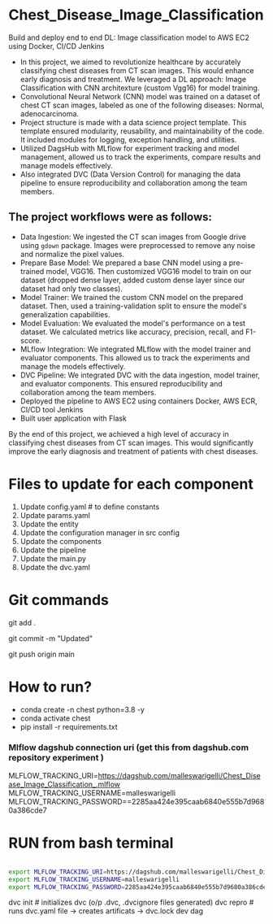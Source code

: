
# Chest_Disease_Image_Classification
Build and deploy end to end DL: Image classification model to AWS EC2 using Docker, CI/CD Jenkins


- In this project, we aimed to revolutionize healthcare by accurately classifying chest diseases from CT scan images. This would enhance early diagnosis and treatment. We leveraged a DL approach: Image Classification with CNN architexture (custom Vgg16) for model training.
- Convolutional Neural Network (CNN) model was trained on a dataset of chest CT scan images, labeled as one of the following diseases: Normal, adenocarcinoma. 
- Project structure is made with a data science project template. This template ensured modularity, reusability, and maintainability of the code. It included modules for logging, exception handling, and utilities.
- Utilized DagsHub with MLflow for experiment tracking and model management, allowed us to track the experiments, compare results and manage models effectively.
- Also integrated DVC (Data Version Control) for managing the data pipeline to ensure reproducibility and collaboration among the team members.

## The project workflows were as follows:

- Data Ingestion: We ingested the CT scan images from Google drive using `gdown` package. Images were preprocessed to remove any noise and normalize the pixel values.
- Prepare Base Model: We prepared a base CNN model using a pre-trained model, VGG16. Then customized VGG16 model to train on our dataset (dropped dense layer, added custom dense layer since our dataset had only two classes).
- Model Trainer: We trained the custom CNN model on the prepared dataset. Then, used a training-validation split to ensure the model's generalization capabilities.
- Model Evaluation: We evaluated the model's performance on a test dataset. We calculated metrics like accuracy, precision, recall, and F1-score.
- MLflow Integration: We integrated MLflow with the model trainer and evaluator components. This allowed us to track the experiments and manage the models effectively.
- DVC Pipeline: We integrated DVC with the data ingestion, model trainer, and evaluator components. This ensured reproducibility and collaboration among the team members.
- Deployed the pipeline to AWS EC2 using containers Docker, AWS ECR, CI/CD tool Jenkins
- Built user application with Flask

By the end of this project, we achieved a high level of accuracy in classifying chest diseases from CT scan images. This would significantly improve the early diagnosis and treatment of patients with chest diseases.


# Files to update for each component
1. Update config.yaml # to define constants
2. Update params.yaml
3. Update the entity
4. Update the configuration manager in src config
5. Update the components
6. Update the pipeline
7. Update the main.py
8. Update the dvc.yaml


# Git commands
git add .

git commit -m "Updated"

git push origin main

# How to run?
- conda create -n chest python=3.8 -y
- conda activate chest
- pip install -r requirements.txt


### Mlflow dagshub connection uri (get this from dagshub.com repository experiment )
MLFLOW_TRACKING_URI=https://dagshub.com/malleswarigelli/Chest_Disease_Image_Classification_.mlflow \
MLFLOW_TRACKING_USERNAME=malleswarigelli \
MLFLOW_TRACKING_PASSWORD==2285aa424e395caab6840e555b7d9680a386cde7

# RUN from bash terminal

```bash

export MLFLOW_TRACKING_URI=https://dagshub.com/malleswarigelli/Chest_Disease_Image_Classification_.mlflow
export MLFLOW_TRACKING_USERNAME=malleswarigelli
export MLFLOW_TRACKING_PASSWORD=2285aa424e395caab6840e555b7d9680a386cde7

```
dvc init # initializes dvc (o/p .dvc, .dvcignore files generated)
dvc repro # runs dvc.yaml file -> creates artificats -> dvc.lock
dev dag

```

